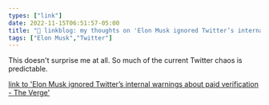 ```yaml
---
types: ["link"]
date: 2022-11-15T06:51:57-05:00
title: "🔗 linkblog: my thoughts on 'Elon Musk ignored Twitter’s internal warnings about paid verification - The Verge'"
tags: ["Elon Musk","Twitter"]
---
```

This doesn't surprise me at all. So much of the current Twitter chaos is predictable.
 

[link to 'Elon Musk ignored Twitter’s internal warnings about paid verification - The Verge'](https://www.theverge.com/2022/11/14/23459244/twitter-elon-musk-blue-verification-internal-warnings-ignored)
